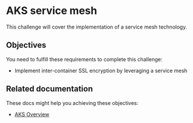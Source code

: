 # AKS service mesh

This challenge will cover the implementation of a service mesh technology.

## Objectives

You need to fulfill these requirements to complete this challenge:

* Implement inter-container SSL encryption by leveraging a service mesh

## Related documentation

These docs might help you achieving these objectives:

* [AKS Overview](https://docs.microsoft.com/azure/aks/)
